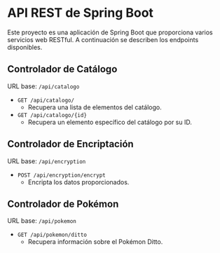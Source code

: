 # API REST de Spring Boot

Este proyecto es una aplicación de Spring Boot que proporciona varios servicios web RESTful. A continuación se describen los endpoints disponibles.

## Controlador de Catálogo

URL base: `/api/catalogo`

- `GET /api/catalogo/`
  - Recupera una lista de elementos del catálogo.
- `GET /api/catalogo/{id}`
  - Recupera un elemento específico del catálogo por su ID.

## Controlador de Encriptación

URL base: `/api/encryption`

- `POST /api/encryption/encrypt`
  - Encripta los datos proporcionados.

## Controlador de Pokémon

URL base: `/api/pokemon`

- `GET /api/pokemon/ditto`
  - Recupera información sobre el Pokémon Ditto.
